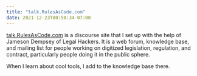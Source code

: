 ```yaml
---
title: "talk.RulesAsCode.com"
date: 2021-12-23T00:50:34-07:00
---
```


[talk.RulesAsCode.com](https://talk.rulesascode.com) is a discourse site that I set up with the help of Jameson Dempsey of Legal Hackers. It is a web forum, knowledge base, and mailing list for people working on digitized legislation, regulation, and contract, particularly people doing it in the public sphere.

When I learn about cool tools, I add to the knowledge base there.